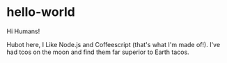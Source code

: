 # hello-world

Hi Humans!

Hubot here, I Like Node.js and Coffeescript (that's what I'm made of!).
I've had tcos on the moon and find them far superior to Earth tacos.
